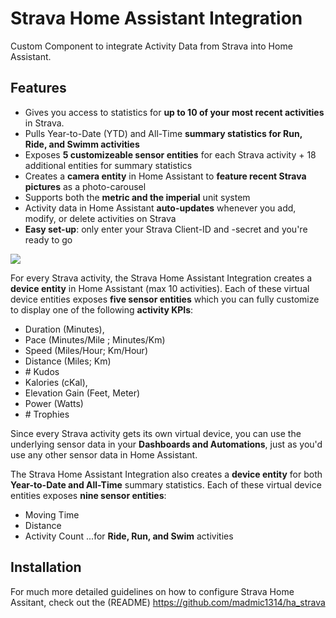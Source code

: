 # Strava Home Assistant Integration
Custom Component to integrate Activity Data from Strava into Home Assistant.


## Features
* Gives you access to statistics for **up to 10 of your most recent activities** in Strava.
* Pulls Year-to-Date (YTD) and All-Time **summary statistics for Run, Ride, and Swimm activities**
* Exposes **5 customizeable sensor entities** for each Strava activity + 18 additional entities for summary statistics
* Creates a **camera entity** in Home Assistant to **feature recent Strava pictures** as a photo-carousel
* Supports both the **metric and the imperial** unit system
* Activity data in Home Assistant **auto-updates** whenever you add, modify, or delete activities on Strava
* **Easy set-up**: only enter your Strava Client-ID and -secret and you're ready to go

![](sensor_overview.png)

For every Strava activity, the Strava Home Assistant Integration creates a **device entity** in Home Assistant (max 10 activities). Each of these virtual device entities exposes **five sensor entities** which you can fully customize to display one of the following **activity KPIs**:
* Duration (Minutes),
* Pace (Minutes/Mile ; Minutes/Km)
* Speed (Miles/Hour; Km/Hour)
* Distance (Miles; Km)
* \# Kudos
* Kalories (cKal),
* Elevation Gain (Feet, Meter)
* Power (Watts)
* \# Trophies

Since every Strava activity gets its own virtual device, you can use the underlying sensor data in your **Dashboards and Automations**, just as you'd use any other sensor data in Home Assistant. 

The Strava Home Assistant Integration also creates a **device entity** for both **Year-to-Date and All-Time** summary statistics. Each of these virtual device entities exposes **nine sensor entities**:
* Moving Time
* Distance
* Activity Count
...for **Ride, Run, and Swim** activities

## Installation
For much more detailed guidelines on how to configure Strava Home Assitant, check out the (README) https://github.com/madmic1314/ha_strava
